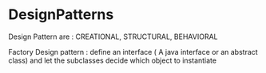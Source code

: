 # DesignPatterns

 Design Pattern are : CREATIONAL, STRUCTURAL, BEHAVIORAL
 
 Factory Design pattern : define an interface ( A java interface or an abstract class) and let the subclasses decide which object to instantiate
